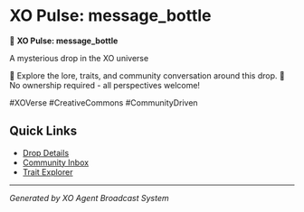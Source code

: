 # XO Pulse: message_bottle

🌌 **XO Pulse: message_bottle**

A mysterious drop in the XO universe

🔮 Explore the lore, traits, and community conversation around this drop.
💫 No ownership required - all perspectives welcome!

#XOVerse #CreativeCommons #CommunityDriven

## Quick Links
- [Drop Details](/drops/message_bottle)
- [Community Inbox](/drops/message_bottle/inbox)
- [Trait Explorer](/drops/message_bottle/traits)

---
*Generated by XO Agent Broadcast System*
